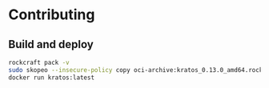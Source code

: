 # Contributing

## Build and deploy

```bash
rockcraft pack -v
sudo skopeo --insecure-policy copy oci-archive:kratos_0.13.0_amd64.rock docker-daemon:kratos:latest
docker run kratos:latest
```
